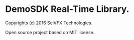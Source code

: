 # DemoSDK Real-Time Library.

Copyrights (c) 2016 SciVFX Technologies.

Open source project based on MIT license.





